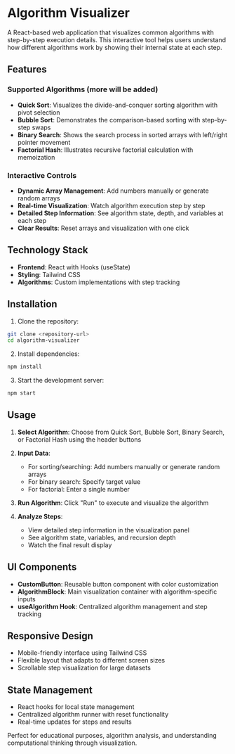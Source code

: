 # Algorithm Visualizer

A React-based web application that visualizes common algorithms with step-by-step execution details. This interactive tool helps users understand how different algorithms work by showing their internal state at each step.

## Features

### Supported Algorithms (more will be added)

- **Quick Sort**: Visualizes the divide-and-conquer sorting algorithm with pivot selection
- **Bubble Sort**: Demonstrates the comparison-based sorting with step-by-step swaps
- **Binary Search**: Shows the search process in sorted arrays with left/right pointer movement
- **Factorial Hash**: Illustrates recursive factorial calculation with memoization

### Interactive Controls

- **Dynamic Array Management**: Add numbers manually or generate random arrays
- **Real-time Visualization**: Watch algorithm execution step by step
- **Detailed Step Information**: See algorithm state, depth, and variables at each step
- **Clear Results**: Reset arrays and visualization with one click

## Technology Stack

- **Frontend**: React with Hooks (useState)
- **Styling**: Tailwind CSS
- **Algorithms**: Custom implementations with step tracking

## Installation

1. Clone the repository:

```bash
git clone <repository-url>
cd algorithm-visualizer
```

2. Install dependencies:

```bash
npm install
```

3. Start the development server:

```bash
npm start
```

## Usage

1. **Select Algorithm**: Choose from Quick Sort, Bubble Sort, Binary Search, or Factorial Hash using the header buttons

2. **Input Data**:

   - For sorting/searching: Add numbers manually or generate random arrays
   - For binary search: Specify target value
   - For factorial: Enter a single number

3. **Run Algorithm**: Click "Run" to execute and visualize the algorithm

4. **Analyze Steps**:
   - View detailed step information in the visualization panel
   - See algorithm state, variables, and recursion depth
   - Watch the final result display

## UI Components

- **CustomButton**: Reusable button component with color customization
- **AlgorithmBlock**: Main visualization container with algorithm-specific inputs
- **useAlgorithm Hook**: Centralized algorithm management and step tracking

## Responsive Design

- Mobile-friendly interface using Tailwind CSS
- Flexible layout that adapts to different screen sizes
- Scrollable step visualization for large datasets

## State Management

- React hooks for local state management
- Centralized algorithm runner with reset functionality
- Real-time updates for steps and results

Perfect for educational purposes, algorithm analysis, and understanding computational thinking through visualization.
